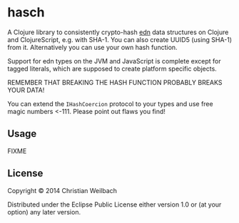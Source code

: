 # hasch

A Clojure library to consistently crypto-hash [edn](https://github.com/edn-format/edn) data structures on Clojure and ClojureScript, e.g. with SHA-1.
You can also create UUID5 (using SHA-1) from it. Alternatively you can use your own hash function.

Support for edn types on the JVM and JavaScript is complete except for tagged literals, which are supposed to create platform specific objects.

REMEMBER THAT BREAKING THE HASH FUNCTION PROBABLY BREAKS YOUR DATA!

You can extend the `IHashCoercion` protocol to your types and use free magic numbers <-111. Please point out flaws you find!

## Usage

FIXME

## License

Copyright © 2014 Christian Weilbach

Distributed under the Eclipse Public License either version 1.0 or (at
your option) any later version.
